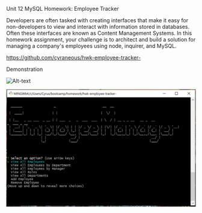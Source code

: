 Unit 12 MySQL Homework: Employee Tracker

Developers are often tasked with creating interfaces that make it easy for non-developers to view and interact with information stored in databases. Often these interfaces are known as Content Management Systems. In this homework assignment, your challenge is to architect and build a solution for managing a company's employees using node, inquirer, and MySQL.

https://github.com/cyraneous/hwk-employee-tracker-



Demonstration



![Alt-text](https://github.com/cyraneous/hwk-employee-tracker-/blob/main/assets/Employee%20Manager.gif)


![Alt-text](https://github.com/cyraneous/hwk-employee-tracker-/blob/main/assets/Employee%20Manager.JPG)



